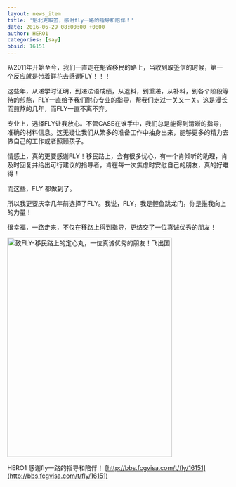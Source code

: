 ```yaml
---
layout: news_item
title: '魁北克取签，感谢fly一路的指导和陪伴！'
date: 2016-06-29 08:00:00 +0800
author: HERO1
categories: [say]
bbsid: 16151
---
```


从2011年开始至今，我们一直走在魁省移民的路上，当收到取签信的时候，第一个反应就是带着鲜花去感谢FLY！！！

这些年，从递学时证明，到递法语成绩，从退料，到重递，从补料，到各个阶段等待的煎熬，FLY一直给予我们耐心专业的指导，帮我们走过一关又一关。这是漫长而煎熬的几年，而FLY一直不离不弃。

专业上，选择FLY让我放心。不管CASE在谁手中，我们总是能得到清晰的指导，准确的材料信息。这无疑让我们从繁多的准备工作中抽身出来，能够更多的精力去做自己的工作或者照顾孩子。

情感上，真的更要感谢FLY！移民路上，会有很多忧心，有一个肯倾听的助理，肯及时回复并给出可行建议的指导者，肯在每一次焦虑时安慰自己的朋友，真的好难得！

而这些，FLY 都做到了。

所以我更要庆幸几年前选择了FLY。我说，FLY，我是鲤鱼跳龙门，你是推我向上的力量！

很幸福，一路走来，不仅在移路上得到指导，更结交了一位真诚优秀的朋友！

<img src="//disfly.s3-us-west-1.amazonaws.com/original/2X/d/ddc11343bc659b61db0ab7bac59caf26430223f2.jpg" width="375" height="500" title="致FLY-移民路上的定心丸，一位真诚优秀的朋友！飞出国">

HERO1 感谢fly一路的指导和陪伴！  [http://bbs.fcgvisa.com/t/fly/16151](http://bbs.fcgvisa.com/t/fly/16151)
